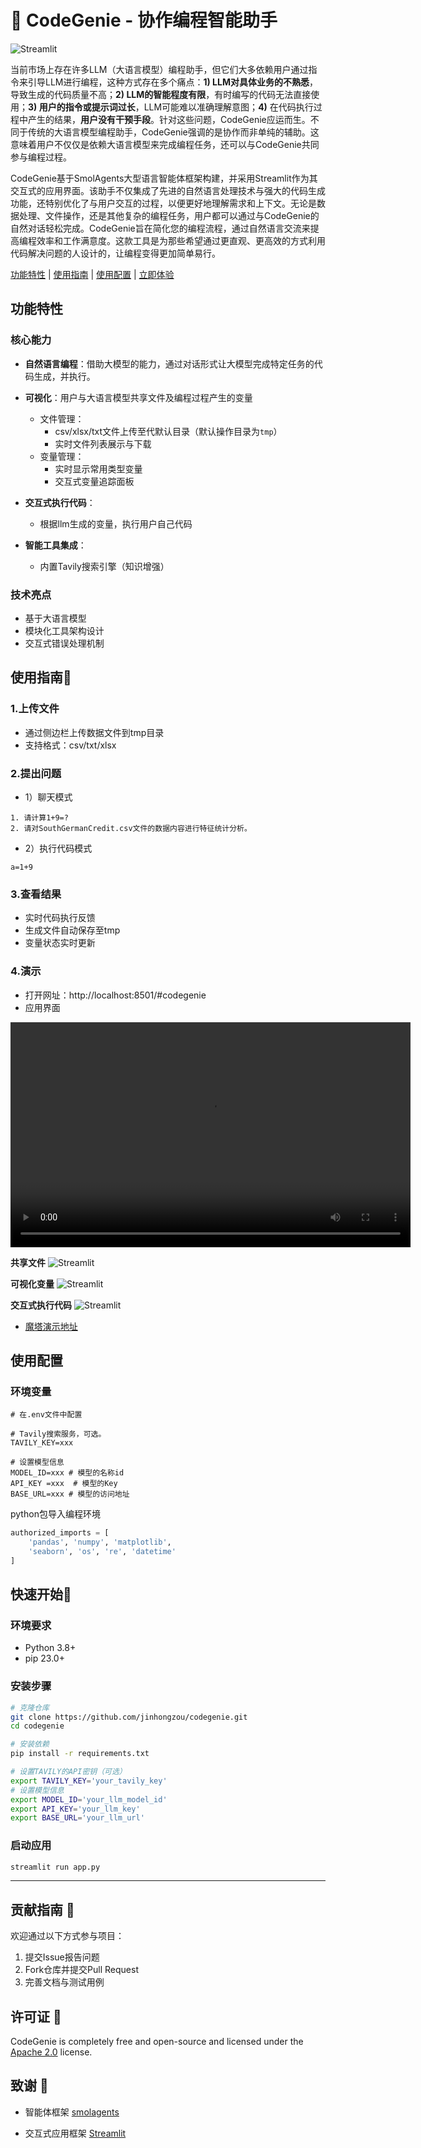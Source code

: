 # 🤗 CodeGenie - 协作编程智能助手

![Streamlit](https://img.shields.io/badge/Streamlit-FF4B4B?style=for-the-badge&logo=Streamlit&logoColor=white)

当前市场上存在许多LLM（大语言模型）编程助手，但它们大多依赖用户通过指令来引导LLM进行编程，这种方式存在多个痛点：**1) LLM对具体业务的不熟悉**，导致生成的代码质量不高；**2) LLM的智能程度有限**，有时编写的代码无法直接使用；**3) 用户的指令或提示词过长**，LLM可能难以准确理解意图；**4)** 在代码执行过程中产生的结果，**用户没有干预手段**。针对这些问题，CodeGenie应运而生。不同于传统的大语言模型编程助手，CodeGenie强调的是协作而非单纯的辅助。这意味着用户不仅仅是依赖大语言模型来完成编程任务，还可以与CodeGenie共同参与编程过程。

CodeGenie基于SmolAgents大型语言智能体框架构建，并采用Streamlit作为其交互式的应用界面。该助手不仅集成了先进的自然语言处理技术与强大的代码生成功能，还特别优化了与用户交互的过程，以便更好地理解需求和上下文。无论是数据处理、文件操作，还是其他复杂的编程任务，用户都可以通过与CodeGenie的自然对话轻松完成。CodeGenie旨在简化您的编程流程，通过自然语言交流来提高编程效率和工作满意度。这款工具是为那些希望通过更直观、更高效的方式利用代码解决问题的人设计的，让编程变得更加简单易行。

[功能特性](#功能特性) | [使用指南](#使用指南) | [使用配置](#使用配置) | [立即体验](#快速开始) 

## 功能特性 

### 核心能力
- **自然语言编程**：借助大模型的能力，通过对话形式让大模型完成特定任务的代码生成，并执行。

- **可视化**：用户与大语言模型共享文件及编程过程产生的变量
  - 文件管理：
    - csv/xlsx/txt文件上传至代默认目录（默认操作目录为`tmp`）
    - 实时文件列表展示与下载
  - 变量管理：
    - 实时显示常用类型变量
    - 交互式变量追踪面板

- **交互式执行代码**：
  - 根据llm生成的变量，执行用户自己代码

- **智能工具集成**：
  - 内置Tavily搜索引擎（知识增强）

### 技术亮点
- 基于大语言模型
- 模块化工具架构设计
- 交互式错误处理机制

## 使用指南📖
### 1.上传文件
-   通过侧边栏上传数据文件到tmp目录
-   支持格式：csv/txt/xlsx

### 2.提出问题
- 1）聊天模式
```
1. 请计算1+9=?
2. 请对SouthGermanCredit.csv文件的数据内容进行特征统计分析。
```
- 2）执行代码模式
```
a=1+9
```
### 3.查看结果
-  实时代码执行反馈
-  生成文件自动保存至tmp
-  变量状态实时更新
### 4.演示
- 打开网址：http://localhost:8501/#codegenie
- 应用界面

<video width="640" height="360" controls>
  <source src="https://www.toutiao.com/video/7485300506361872932/?from_scene=all&log_from=671563184e37d_1742810149971" type="video/mp4">
</video>

**共享文件**
![Streamlit](png/demo1.png)

**可视化变量**
![Streamlit](png/demo2.png)

**交互式执行代码**
![Streamlit](png/demo3.png)

- [魔塔演示地址](https://modelscope.cn/studios/nqzxm0618/codegenie/summary)
## 使用配置
### 环境变量

```env
# 在.env文件中配置

# Tavily搜索服务，可选。
TAVILY_KEY=xxx

# 设置模型信息
MODEL_ID=xxx # 模型的名称id
API_KEY =xxx  # 模型的Key
BASE_URL=xxx # 模型的访问地址

```

python包导入编程环境
```python
authorized_imports = [
    'pandas', 'numpy', 'matplotlib',
    'seaborn', 'os', 're', 'datetime'
]
```

## 快速开始🚀

### 环境要求
- Python 3.8+
- pip 23.0+

### 安装步骤
```bash
# 克隆仓库
git clone https://github.com/jinhongzou/codegenie.git
cd codegenie

# 安装依赖
pip install -r requirements.txt

# 设置TAVILY的API密钥（可选）
export TAVILY_KEY='your_tavily_key'
# 设置模型信息
export MODEL_ID='your_llm_model_id'
export API_KEY='your_llm_key'
export BASE_URL='your_llm_url'

```

### 启动应用 
```bash
streamlit run app.py
```

---
## 贡献指南 🤝
欢迎通过以下方式参与项目：
1. 提交Issue报告问题
2. Fork仓库并提交Pull Request
3. 完善文档与测试用例

## 许可证 📄
CodeGenie is completely free and open-source and licensed under the [Apache 2.0](https://www.apache.org/licenses/LICENSE-2.0) license.

## 致谢 🙏
-    智能体框架 [smolagents](https://github.com/huggingface/smolagents)

-    交互式应用框架 [Streamlit](https://github.com/streamlit/streamlit)

<!--  -->